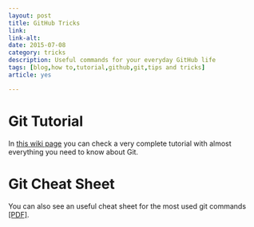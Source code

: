 ```yaml
---
layout: post
title: GitHub Tricks
link: 
link-alt: 
date: 2015-07-08
category: tricks
description: Useful commands for your everyday GitHub life
tags: [blog,how to,tutorial,github,git,tips and tricks]
article: yes

---
```


# Git Tutorial

In [this wiki page](http://educatech.sytes.net/wiki/Git) you can check a very complete tutorial with almost everything you need to know about Git.

# Git Cheat Sheet

You can also see an useful cheat sheet for the most used git commands [[PDF]](https://drive.google.com/open?id=0B7z0K9SklIP_QVl3U0ljODRLWVU).
